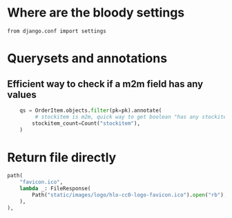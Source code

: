 # Where are the bloody settings
`from django.conf import settings`

# Querysets and annotations
## Efficient way to check if a m2m field has any values
````python
    qs = OrderItem.objects.filter(pk=pk).annotate(
         # stockitem is m2m, quick way to get boolean "has any stockitems"
        stockitem_count=Count("stockitem"),
    )
````

# Return file directly
````python
path(
    "favicon.ico",
    lambda _: FileResponse(
        Path("static/images/logo/hlo-cc0-logo-favicon.ico").open("rb"),  # noqa: SIM115
    ),
),
````
